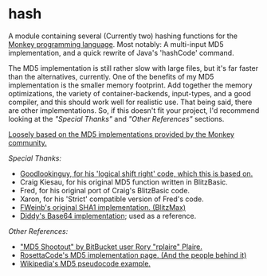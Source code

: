 hash
====

A module containing several (Currently two) hashing functions for the [Monkey programming language](https://github.com/blitz-research/monkey).
Most notably: A multi-input MD5 implementation, and a quick rewrite of Java's 'hashCode' command.

The MD5 implementation is still rather slow with large files, but it's far faster than the alternatives, currently. One of the benefits of my MD5 implementation is the smaller memory footprint. Add together the memory optimizations, the variety of container-backends, input-types, and a good compiler, and this should work well for realistic use. That being said, there are other implementations. So, if this doesn't fit your project, I'd recommend looking at the *"Special Thanks"* and *"Other References"* sections.

[Loosely based on the MD5 implementations provided by the Monkey community.](http://www.monkey-x.com/Community/posts.php?topic=3483)

*Special Thanks:*

* [Goodlookinguy, for his 'logical shift right' code, which this is based on.](http://www.monkey-x.com/Community/posts.php?topic=1707&post=83963)
* Craig Kiesau, for his original MD5 function written in BlitzBasic.
* Fred, for his original port of Craig's BlitzBasic code.
* Xaron, for his 'Strict' compatible version of Fred's code.
* [FWeinb's original SHA1 implementation. (BlitzMax)](https://github.com/FWeinb/websocket.mod/blob/master/crypto.bmx)
* [Diddy's Base64 implementation](https://github.com/swoolcock/diddy/blob/master/src/diddy/base64.monkey); used as a reference.

*Other References:*
* ["MD5 Shootout" by BitBucket user Rory "rplaire" Plaire.](https://bitbucket.org/rplaire/md5-shootout/)
* [RosettaCode's MD5 implementation page. (And the people behind it)](http://rosettacode.org/wiki/MD5/Implementation)
* [Wikipedia's MD5 pseudocode example.](http://en.wikipedia.org/wiki/MD5#Pseudocode)
